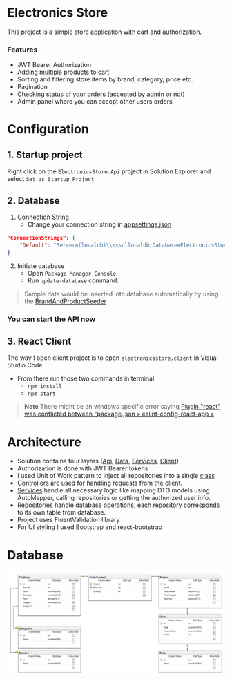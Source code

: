 # Electronics Store
This project is a simple store application with cart and authorization.

### Features
- JWT Bearer Authorization
- Adding multiple products to cart
- Sorting and filtering store items by brand, category, price etc.
- Pagination
- Checking status of your orders (accepted by admin or not)
- Admin panel where you can accept other users orders

# Configuration
## 1. Startup project
Right click on the `ElectronicsStore.Api` project in Solution Explorer and select `Set as Startup Project`

## 2. Database
1. Connection String
    - Change your connection string in [appsettings.json](ReadingList/appsettings.json)
```json
"ConnectionStrings": {
    "Default": "Server=(localdb)\\mssqllocaldb;Database=ElectronicsStore;Trusted_Connection=True;"
}
```

2. Initiate database
    - Open `Package Manager Console`.
    - Run `update-database` command.
> Sample data would be inserted into database automatically by using the [BrandAndProductSeeder](ElectronicsStore.Services/BrandAndProductSeeder.cs)

### You can start the API now

## 3. React Client
The way I open client project is to open `electronicsstore.client` in Visual Studio Code.
- From there run those two commands in terminal.
    - `npm install`
    - `npm start`
>**Note**
> There might be an windows specific error saying [Plugin "react" was conflicted between "package.json » eslint-config-react-app »](https://stackoverflow.com/questions/70377211/error-when-deploying-react-app-and-it-keeps-sayings-plugin-react-was-confli)

# Architecture
- Solution contains four layers ([Api](ElectronicsStore.Api), [Data](ElectronicsStore.Data), [Services](ElectronicsStore.Services), [Client](electronicsstore.client))
- Authorization is done with JWT Bearer tokens
- I used Unit of Work pattern to inject all repositories into a single [class](ElectronicsStore.Data/ElectronicsStoreUnitOfWork.cs)
- [Controllers](ElectronicsStore.Api/Controllers) are used for handling requests from the client.
- [Services](ElectronicsStore.Services) handle all necessary logic like mapping DTO models using AutoMapper, calling repositories or getting the authorized user info.
- [Repositories](ElectronicsStore.Data/Repositories) handle database operations, each repository corresponds to its own table from database.
- Project uses FluentValidation library
- For UI styling I used Bootstrap and react-bootstrap

# Database
![Database Schema](dbSchema.jpg)